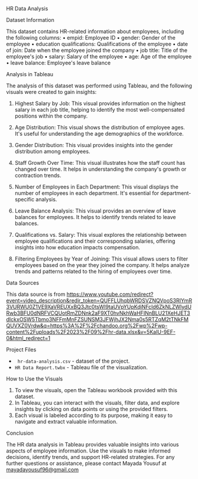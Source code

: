 HR Data Analysis

Dataset Information

This dataset contains HR-related information about employees, including the following columns:
•	empid: Employee ID
•	gender: Gender of the employee
•	education qualifications: Qualifications of the employee
•	date of join: Date when the employee joined the company
•	job title: Title of the employee's job
•	salary: Salary of the employee
•	age: Age of the employee
•	leave balance: Employee's leave balance


Analysis in Tableau

The analysis of this dataset was performed using Tableau, and the following visuals were created to gain insights:

1.	Highest Salary by Job: This visual provides information on the highest salary in each job title, helping to identify the most well-compensated positions within the company.

2.	Age Distribution: This visual shows the distribution of employee ages. It's useful for understanding the age demographics of the workforce.

3.	Gender Distribution: This visual provides insights into the gender distribution among employees.

4.	Staff Growth Over Time: This visual illustrates how the staff count has changed over time. It helps in understanding the company's growth or contraction trends.

5.	Number of Employees in Each Department: This visual displays the number of employees in each department. It's essential for department-specific analysis.

6.	Leave Balance Analysis: This visual provides an overview of leave balances for employees. It helps to identify trends related to leave balances.

7.	Qualifications vs. Salary: This visual explores the relationship between employee qualifications and their corresponding salaries, offering insights into how education impacts compensation.

8.	 Filtering Employees by Year of Joining: This visual allows users to filter employees based on the year they joined the company. It helps analyze trends and patterns related to the hiring of employees over time.


Data Sources


This data source is from 
https://www.youtube.com/redirect?event=video_description&redir_token=QUFFLUhqbWRDSVZNQVpoS3RIYmR3VURWU0Z1VE9XaVREUXxBQ3Jtc0tsWl9taUVpYUpKdjNFcld6ZkNLZWlydURwb3BFU0dNRFVCQUotRmZDNnk2aF9XT0hvNkhWaHFINnBLU21XeHJET3dIckxOSW5Tbmo3NFFmMnFZSUNSM3JFWjhJX2Nma0s5RTZqM2tTNkFMQUVXZ0Vrdw&q=https%3A%2F%2Fchandoo.org%2Fwp%2Fwp-content%2Fuploads%2F2023%2F09%2Fhr-data.xlsx&v=5KaIU-9EF-0&html_redirect=1


 Project Files


- ` hr-data-analysis.csv` - dataset of the project.
- `HR Data Report.twbx` - Tableau file of the visualization.


How to Use the Visuals


1.	To view the visuals, open the Tableau workbook provided with this dataset.
2.	In Tableau, you can interact with the visuals, filter data, and explore insights by clicking on data points or using the provided filters.
3.	Each visual is labeled according to its purpose, making it easy to navigate and extract valuable information.



Conclusion


The HR data analysis in Tableau provides valuable insights into various aspects of employee information. Use the visuals to make informed decisions, identify trends, and support HR-related strategies.
For any further questions or assistance, please contact Mayada Yousuf at mayadayousuf96@gmail.com

